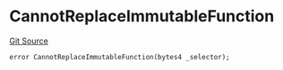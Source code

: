 # CannotReplaceImmutableFunction
[Git Source](https://github.com/thrackle-io/rules-protocol/blob/a2d57139b7236b5b0e9a0727e55f81e5332cd216/src/economic/ruleStorage/RuleStorageDiamondLib.sol)


```solidity
error CannotReplaceImmutableFunction(bytes4 _selector);
```


